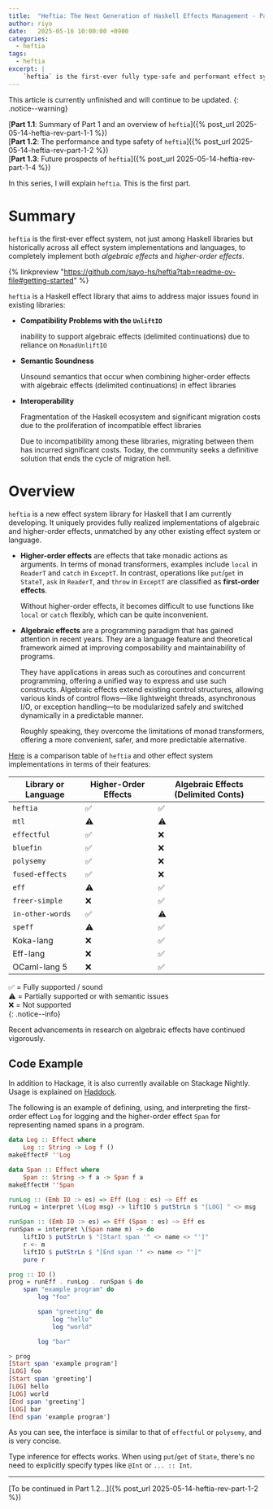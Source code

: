 ```yaml
---
title:  "Heftia: The Next Generation of Haskell Effects Management - Part 1.1"
author: riyo
date:   2025-05-16 10:00:00 +0900
categories:
  - heftia
tags:
  - heftia
excerpt: |
    `heftia` is the first-ever fully type-safe and performant effect system, not just among Haskell libraries but historically across all effect system implementations and languages, to completely implement both *algebraic effects* and *higher-order effects*.
---
```


This article is currently unfinished and will continue to be updated.
{: .notice--warning}

[**Part 1.1**: Summary of Part 1 and an overview of `heftia`]({% post_url 2025-05-14-heftia-rev-part-1-1 %})<br>
[**Part 1.2**: The performance and type safety of `heftia`]({% post_url 2025-05-14-heftia-rev-part-1-2  %})<br>
[**Part 1.3**: Future prospects of `heftia`]({% post_url 2025-05-14-heftia-rev-part-1-4  %})

In this series, I will explain `heftia`. This is the first part.

# Summary

`heftia` is the first-ever effect system, not just among Haskell libraries but historically across all effect system implementations and languages, to completely implement both *algebraic effects* and *higher-order effects*.

{% linkpreview "https://github.com/sayo-hs/heftia?tab=readme-ov-file#getting-started" %}

`heftia` is a Haskell effect library that aims to address major issues found in existing libraries:

* **Compatibility Problems with the `UnliftIO`**

  inability to support algebraic effects (delimited continuations) due to reliance on `MonadUnliftIO`

* **Semantic Soundness**

  Unsound semantics that occur when combining higher-order effects with algebraic effects (delimited continuations) in effect libraries

* **Interoperability**

  Fragmentation of the Haskell ecosystem and significant migration costs due to the proliferation of incompatible effect libraries

  Due to incompatibility among these libraries, migrating between them has incurred significant costs. Today, the community seeks a definitive solution that ends the cycle of migration hell.

# Overview

`heftia` is a new effect system library for Haskell that I am currently developing.
It uniquely provides fully realized implementations of algebraic and higher-order effects, unmatched by any other existing effect system or language.

* **Higher-order effects** are effects that take monadic actions as arguments.
    In terms of monad transformers, examples include `local` in `ReaderT` and `catch` in `ExceptT`.
    In contrast, operations like `put`/`get` in `StateT`, `ask` in `ReaderT`, and `throw` in `ExceptT` are classified as **first-order effects**.

    Without higher-order effects, it becomes difficult to use functions like `local` or `catch` flexibly, which can be quite inconvenient.

* **Algebraic effects** are a programming paradigm that has gained attention in recent years.
    They are a language feature and theoretical framework aimed at improving composability and maintainability of programs.

    They have applications in areas such as coroutines and concurrent programming, offering a unified way to express and use such constructs.
    Algebraic effects extend existing control structures, allowing various kinds of control flows—like lightweight threads, asynchronous I/O, or exception handling—to be modularized safely and switched dynamically in a predictable manner.

    Roughly speaking, they overcome the limitations of monad transformers, offering a more convenient, safer, and more predictable alternative.

[Here](https://github.com/sayo-hs/heftia?tab=readme-ov-file#comparison) is a comparison table of `heftia` and other effect system implementations in terms of their features:


| Library or Language | Higher-Order Effects | Algebraic Effects (Delimited Conts) |
| ------------------- | -------------------- | ---------------------- |
| `heftia`            | ✅                   | ✅                     |
| `mtl`               | ⚠️                   | ⚠️                     |
| `effectful`         | ✅                   | ❌                     |
| `bluefin`           | ✅                   | ❌                     |
| `polysemy`          | ✅                   | ❌                     |
| `fused-effects`     | ✅                   | ❌                     |
| `eff`               | ⚠️                   |  ✅                    |
| `freer-simple`      | ❌                   | ✅                     |
| `in-other-words`    | ✅                   | ⚠️                     |
| `speff`             | ⚠️                   | ✅                     |
| Koka-lang           | ❌                   | ✅                     |
| Eff-lang            | ❌                   | ✅                     |
| OCaml-lang 5        | ❌                   | ✅                     |

✅ = Fully supported / sound<br>
⚠️ = Partially supported or with semantic issues<br>
❌ = Not supported<br>
{: .notice--info}

Recent advancements in research on algebraic effects have continued vigorously.

## Code Example

In addition to Hackage, it is also currently available on Stackage Nightly.
Usage is explained on [Haddock](https://hackage-content.haskell.org/package/heftia-0.7.0.0/docs/Control-Monad-Hefty.html).

The following is an example of defining, using, and interpreting the first-order effect `Log` for logging and the higher-order effect `Span` for representing named spans in a program.

```hs
data Log :: Effect where
    Log :: String -> Log f ()
makeEffectF ''Log

data Span :: Effect where
    Span :: String -> f a -> Span f a
makeEffectH ''Span

runLog :: (Emb IO :> es) => Eff (Log : es) ~> Eff es
runLog = interpret \(Log msg) -> liftIO $ putStrLn $ "[LOG] " <> msg

runSpan :: (Emb IO :> es) => Eff (Span : es) ~> Eff es
runSpan = interpret \(Span name m) -> do
    liftIO $ putStrLn $ "[Start span '" <> name <> "']"
    r <- m
    liftIO $ putStrLn $ "[End span '" <> name <> "']"
    pure r

prog :: IO ()
prog = runEff . runLog . runSpan $ do
    span "example program" do
        log "foo"

        span "greeting" do
            log "hello"
            log "world"

        log "bar"

> prog
[Start span 'example program']
[LOG] foo
[Start span 'greeting']
[LOG] hello
[LOG] world
[End span 'greeting']
[LOG] bar
[End span 'example program']
```

As you can see, the interface is similar to that of `effectful` or `polysemy`, and is very concise.

Type inference for effects works.
When using `put`/`get` of `State`, there's no need to explicitly specify types like `@Int` or `... :: Int`.

---

[To be continued in Part 1.2...]({% post_url 2025-05-14-heftia-rev-part-1-2 %})

[^10]: [Hefty Algebras: Modular Elaboration of Higher-Order Algebraic Effects. Casper Bach Poulsen & Cas van der Rest, POPL 2023.](https://dl.acm.org/doi/10.1145/3571255)<br>
    [A Framework for Higher-Order Effects & Handlers. Birthe van den Berg & Tom Schrijvers, Sci. Comput. Program. 2024.](https://doi.org/10.1016/j.scico.2024.103086)
